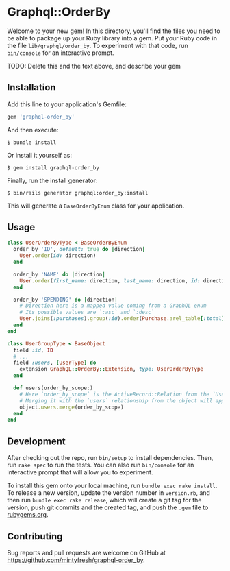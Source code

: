 # Graphql::OrderBy

Welcome to your new gem! In this directory, you'll find the files you need to be able to package up your Ruby library into a gem. Put your Ruby code in the file `lib/graphql/order_by`. To experiment with that code, run `bin/console` for an interactive prompt.

TODO: Delete this and the text above, and describe your gem

## Installation

Add this line to your application's Gemfile:

```ruby
gem 'graphql-order_by'
```

And then execute:

    $ bundle install

Or install it yourself as:

    $ gem install graphql-order_by

Finally, run the install generator:

    $ bin/rails generator graphql:order_by:install

This will generate a `BaseOrderByEnum` class for your application.

## Usage

```ruby
class UserOrderByType < BaseOrderByEnum
  order_by 'ID', default: true do |direction|
    User.order(id: direction)
  end

  order_by 'NAME' do |direction|
    User.order(first_name: direction, last_name: direction, id: direction)
  end

  order_by 'SPENDING' do |direction|
    # Direction here is a mapped value coming from a GraphQL enum
    # Its possible values are `:asc` and `:desc`
    User.joins(:purchases).group(:id).order(Purchase.arel_table[:total].sum.send(direction))
  end
end
```

```ruby
class UserGroupType < BaseObject
  field :id, ID
  # ...
  field :users, [UserType] do
    extension GraphQL::OrderBy::Extension, type: UserOrderByType
  end

  def users(order_by_scope:)
    # Here `order_by_scope` is the ActiveRecord::Relation from the `UserOrderByType`
    # Merging it with the `users` relationship from the object will apply the mapped ordering
    object.users.merge(order_by_scope)
  end
end
```

## Development

After checking out the repo, run `bin/setup` to install dependencies. Then, run `rake spec` to run the tests. You can also run `bin/console` for an interactive prompt that will allow you to experiment.

To install this gem onto your local machine, run `bundle exec rake install`. To release a new version, update the version number in `version.rb`, and then run `bundle exec rake release`, which will create a git tag for the version, push git commits and the created tag, and push the `.gem` file to [rubygems.org](https://rubygems.org).

## Contributing

Bug reports and pull requests are welcome on GitHub at https://github.com/mintyfresh/graphql-order_by.
